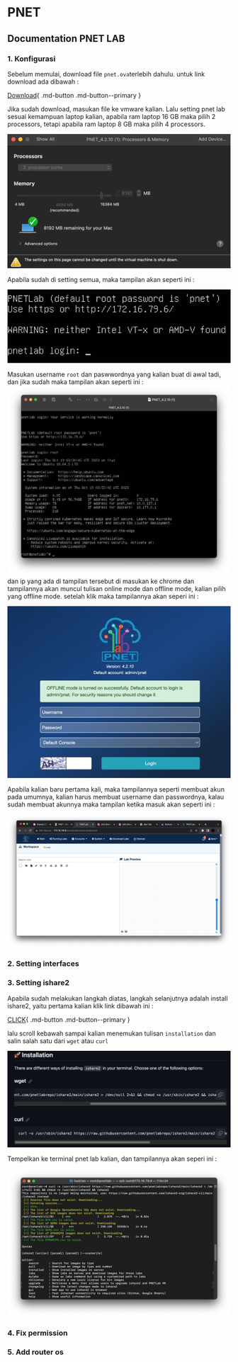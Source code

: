 # PNET

## Documentation PNET LAB

### 1. Konfigurasi 
Sebelum memulai, download file `pnet.ova`terlebih dahulu. untuk link download ada dibawah :

[Download](https://pnetlab.com/pages/download){ .md-button .md-button--primary }

Jika sudah download, masukan file ke vmware kalian. Lalu setting pnet lab sesuai kemampuan laptop kalian, apabila ram laptop 16 GB maka pilih 2 processors, tetapi apabila ram laptop 8 GB maka pilih 4 processors.

![setting](img/setting.png)

Apabila sudah di setting semua, maka tampilan akan seperti ini :

![setting](img/open1.png)

Masukan username `root` dan paswwordnya yang kalian buat di awal tadi, dan jika sudah maka tampilan akan seperti ini :
![setting](img/open2.png)
dan ip yang ada di tampilan tersebut di masukan ke chrome dan tampilannya akan muncul tulisan online mode dan offline mode, kalian pilih yang offline mode. setelah klik maka tampilannya akan seperi ini :

![setting](img/open3.png)

Apabila kalian baru pertama kali, maka tampilannya seperti membuat akun pada umumnya, kalian harus membuat username dan passwordnya, kalau sudah membuat akunnya maka tampilan ketika masuk akan seperti ini :

![setting](img/open4.png)

### 2. Setting interfaces



### 3. Setting ishare2

Apabila sudah melakukan langkah diatas, langkah selanjutnya adalah install ishare2, yaitu pertama kalian klik link dibawah ini :

[CLICK](https://github.com/pnetlabrepo/ishare2){ .md-button .md-button--primary }

lalu scroll kebawah sampai kalian menemukan tulisan `installation` dan salin salah satu dari `wget` atau `curl`

![setting](img/ishare.png)

Tempelkan ke terminal pnet lab kalian, dan tampilannya akan seperi ini :

![setting](img/open5.png)

### 4. Fix permission 

### 5. Add router os